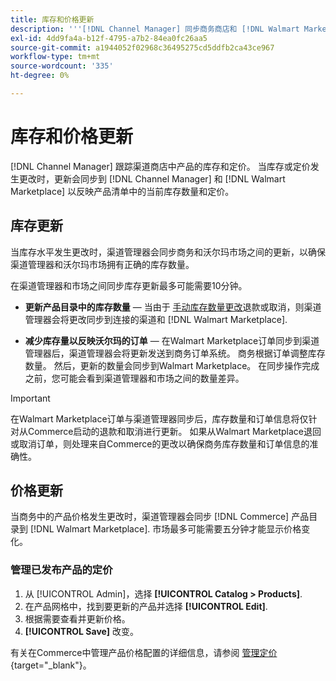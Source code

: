 ```yaml
---
title: 库存和价格更新
description: '''[!DNL Channel Manager] 同步商务商店和 [!DNL Walmart Marketplace] 以便您可以通过商务管理员管理您的销售渠道操作'
exl-id: 4dd9fa4a-b12f-4795-a7b2-84ea0fc26aa5
source-git-commit: a1944052f02968c36495275cd5ddfb2ca43ce967
workflow-type: tm+mt
source-wordcount: '335'
ht-degree: 0%

---
```


# 库存和价格更新

[!DNL Channel Manager] 跟踪渠道商店中产品的库存和定价。 当库存或定价发生更改时，更新会同步到 [!DNL Channel Manager] 和 [!DNL Walmart Marketplace] 以反映产品清单中的当前库存数量和定价。

## 库存更新

当库存水平发生更改时，渠道管理器会同步商务和沃尔玛市场之间的更新，以确保渠道管理器和沃尔玛市场拥有正确的库存数量。

在渠道管理器和市场之间同步库存更新最多可能需要10分钟。

* **更新产品目录中的库存数量** — 当由于 [手动库存数量更改](https://docs.magento.com/user-guide/catalog/inventory-product-quantity.html)退款或取消，则渠道管理器会将更改同步到连接的渠道和 [!DNL Walmart Marketplace].

* **减少库存量以反映沃尔玛的订单** — 在Walmart Marketplace订单同步到渠道管理器后，渠道管理器会将更新发送到商务订单系统。 商务根据订单调整库存数量。 然后，更新的数量会同步到Walmart Marketplace。 在同步操作完成之前，您可能会看到渠道管理器和市场之间的数量差异。

>[!IMPORTANT]
>
> 在Walmart Marketplace订单与渠道管理器同步后，库存数量和订单信息将仅针对从Commerce启动的退款和取消进行更新。 如果从Walmart Marketplace退回或取消订单，则处理来自Commerce的更改以确保商务库存数量和订单信息的准确性。

## 价格更新

当商务中的产品价格发生更改时，渠道管理器会同步 [!DNL Commerce] 产品目录到 [!DNL Walmart Marketplace]. 市场最多可能需要五分钟才能显示价格变化。

### 管理已发布产品的定价

1. 从 [!UICONTROL Admin]，选择 **[!UICONTROL Catalog > Products]**.
1. 在产品网格中，找到要更新的产品并选择 **[!UICONTROL Edit]**.
1. 根据需要查看并更新价格。
1. **[!UICONTROL Save]** 改变。

有关在Commerce中管理产品价格配置的详细信息，请参阅 [管理定价](https://docs.magento.com/user-guide/catalog/pricing.html){target=&quot;_blank&quot;}。
